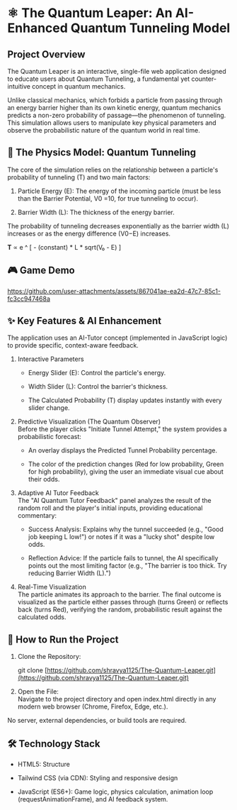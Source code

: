 # ⚛️ The Quantum Leaper: An AI-Enhanced Quantum Tunneling Model  

## Project Overview  
The Quantum Leaper is an interactive, single-file web application designed to educate users about Quantum Tunneling, a fundamental yet counter-intuitive concept in quantum mechanics.  

Unlike classical mechanics, which forbids a particle from passing through an energy barrier higher than its own kinetic energy, quantum mechanics predicts a non-zero probability of passage—the phenomenon of tunneling. This simulation allows users to manipulate key physical parameters and observe the probabilistic nature of the quantum world in real time.   

## 🔬 The Physics Model: Quantum Tunneling  
The core of the simulation relies on the relationship between a particle's probability of tunneling (T) and two main factors:  

1. Particle Energy (E): The energy of the incoming particle (must be less than the Barrier Potential, V0 =10, for true tunneling to occur).  

2. Barrier Width (L): The thickness of the energy barrier.  

The probability of tunneling decreases exponentially as the barrier width (L) increases or as the energy difference (V0−E) increases.  

**T** ∝ e ^ [ - (constant) \* L \* sqrt(V₀ - E) ]
​

## 🎮 Game Demo  




https://github.com/user-attachments/assets/867041ae-ea2d-47c7-85c1-fc3cc947468a



## ✨ Key Features & AI Enhancement
The application uses an AI-Tutor concept (implemented in JavaScript logic) to provide specific, context-aware feedback.  

1. Interactive Parameters  
   - Energy Slider (E): Control the particle's energy.  

   - Width Slider (L): Control the barrier's thickness.  

   - The Calculated Probability (T) display updates instantly with every slider change.  

2. Predictive Visualization (The Quantum Observer)  
Before the player clicks "Initiate Tunnel Attempt," the system provides a probabilistic forecast:  

   - An overlay displays the Predicted Tunnel Probability percentage.  

   - The color of the prediction changes (Red for low probability, Green for high probability), giving the user an immediate visual cue about their odds.  

3. Adaptive AI Tutor Feedback  
The "AI Quantum Tutor Feedback" panel analyzes the result of the random roll and the player's initial inputs, providing educational commentary:  

   - Success Analysis: Explains why the tunnel succeeded (e.g., "Good job keeping L low!") or notes if it was a "lucky shot" despite low odds.  

   - Reflection Advice: If the particle fails to tunnel, the AI specifically points out the most limiting factor (e.g., "The barrier is too thick. Try reducing Barrier Width (L).")  

4. Real-Time Visualization  
The particle animates its approach to the barrier. The final outcome is visualized as the particle either passes through (turns Green) or reflects back (turns Red), verifying the random, probabilistic result against the calculated odds.  

## 🚀 How to Run the Project  

1. Clone the Repository:  

   git clone [https://github.com/shravya1125/The-Quantum-Leaper.git](https://github.com/shravya1125/The-Quantum-Leaper.git)

2. Open the File:  
Navigate to the project directory and open index.html directly in any modern web browser (Chrome, Firefox, Edge, etc.).  

No server, external dependencies, or build tools are required.  

## 🛠️ Technology Stack
- HTML5: Structure  

- Tailwind CSS (via CDN): Styling and responsive design  

- JavaScript (ES6+): Game logic, physics calculation, animation loop (requestAnimationFrame), and AI feedback system.

